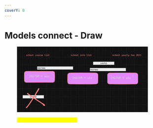 ```yaml
---
coverY: 0
---
```


# Models connect - Draw

<figure><img src="../.gitbook/assets/image.png" alt=""><figcaption><p><mark style="color:yellow;">Connection between 3 model</mark></p></figcaption></figure>
